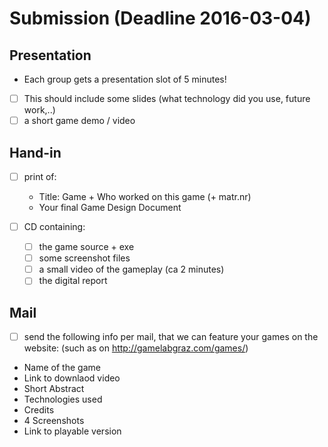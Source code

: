 # Submission (Deadline 2016-03-04)

## Presentation

* Each group gets a presentation slot of 5 minutes! 
* [ ] This should include some slides (what technology did you use, future work,..) 
* [ ] a short game demo / video

## Hand-in

* [ ] print of:
    - Title: Game + Who worked on this game (+ matr.nr)
    - Your final Game Design Document

* [ ] CD containing:
    - [ ] the game source + exe
    - [ ] some screenshot files
    - [ ] a small video of the gameplay (ca 2 minutes)
    - [ ] the digital report

## Mail

* [ ] send the following info per mail, that we can feature your games on the website:
(such as on http://gamelabgraz.com/games/)

- Name of the game
- Link to downlaod video
- Short Abstract
- Technologies used
- Credits
- 4 Screenshots
- Link to playable version
